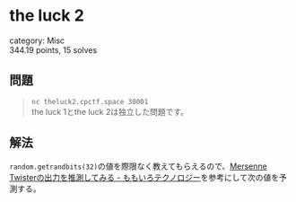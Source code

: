 # the luck 2
category: Misc  
344.19 points, 15 solves

## 問題
> `nc theluck2.cpctf.space 30001`  
> the luck 1とthe luck 2は独立した問題です。

## 解法
`random.getrandbits(32)`の値を際限なく教えてもらえるので、[Mersenne Twisterの出力を推測してみる - ももいろテクノロジー](https://inaz2.hatenablog.com/entry/2016/03/07/194147)を参考にして次の値を予測する。
